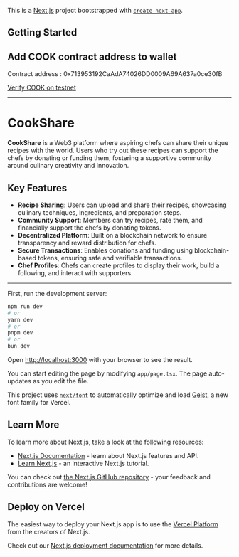 This is a [Next.js](https://nextjs.org) project bootstrapped with [`create-next-app`](https://nextjs.org/docs/app/api-reference/cli/create-next-app).

## Getting Started

## Add COOK contract address to wallet

Contract address : 0x713953192CaAdA74026DD0009A69A637a0ce30fB

[Verify COOK on testnet](https://evm-testnet.flowscan.io/token/0x713953192CaAdA74026DD0009A69A637a0ce30fB)


-----------

# CookShare

**CookShare** is a Web3 platform where aspiring chefs can share their unique recipes with the world. Users who try out these recipes can support the chefs by donating or funding them, fostering a supportive community around culinary creativity and innovation.

## Key Features

- **Recipe Sharing**: Users can upload and share their recipes, showcasing culinary techniques, ingredients, and preparation steps.
- **Community Support**: Members can try recipes, rate them, and financially support the chefs by donating tokens.
- **Decentralized Platform**: Built on a blockchain network to ensure transparency and reward distribution for chefs.
- **Secure Transactions**: Enables donations and funding using blockchain-based tokens, ensuring safe and verifiable transactions.
- **Chef Profiles**: Chefs can create profiles to display their work, build a following, and interact with supporters.

-------

First, run the development server:

```bash
npm run dev
# or
yarn dev
# or
pnpm dev
# or
bun dev
```

Open [http://localhost:3000](http://localhost:3000) with your browser to see the result.

You can start editing the page by modifying `app/page.tsx`. The page auto-updates as you edit the file.

This project uses [`next/font`](https://nextjs.org/docs/app/building-your-application/optimizing/fonts) to automatically optimize and load [Geist](https://vercel.com/font), a new font family for Vercel.

## Learn More

To learn more about Next.js, take a look at the following resources:

- [Next.js Documentation](https://nextjs.org/docs) - learn about Next.js features and API.
- [Learn Next.js](https://nextjs.org/learn) - an interactive Next.js tutorial.

You can check out [the Next.js GitHub repository](https://github.com/vercel/next.js) - your feedback and contributions are welcome!

## Deploy on Vercel

The easiest way to deploy your Next.js app is to use the [Vercel Platform](https://vercel.com/new?utm_medium=default-template&filter=next.js&utm_source=create-next-app&utm_campaign=create-next-app-readme) from the creators of Next.js.

Check out our [Next.js deployment documentation](https://nextjs.org/docs/app/building-your-application/deploying) for more details.
